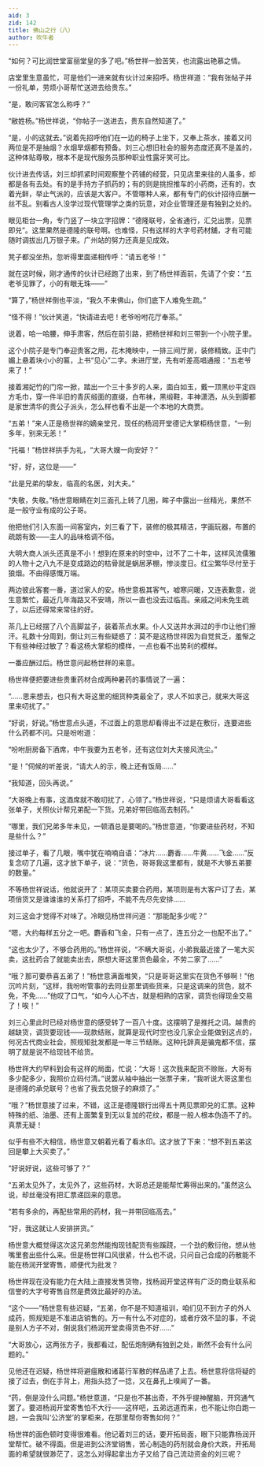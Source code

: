 ```yaml
---
aid: 3
zid: 142
title: 佛山之行（八）
author: 吹牛者
---
```


“如何？可比润世堂富丽堂皇的多了吧。”杨世祥一脸苦笑，也流露出艳慕之情。

店堂里生意虽忙，可是他们一进来就有伙计过来招呼。杨世祥道：“我有张帖子并一份礼单，劳烦小哥帮忙送进去给贵东。”

“是，敢问客官怎么称呼？”

“敝姓杨。”杨世祥说，“你帖子一送进去，贵东自然知道了。”

“是，小的这就去。”说着先招呼他们在一边的椅子上坐下，又奉上茶水，接着又问两位是不是抽烟？水烟旱烟都有预备。刘三心想旧社会的服务态度还真不是盖的，这种体贴尊敬，根本不是现代服务员那种职业性露牙笑可比。

伙计进去传话，刘三却抓紧时间观察整个药铺的经营，只见店里来往的人虽多，却都是各有去处。有的是手持方子抓药的；有的则是挑担推车的小药商，还有的，衣着光鲜，举止气派的，应该是大客户。不管哪种人来，都有专门的伙计招待应酬一丝不乱。别看古人没学过现代管理学之类的玩意，对企业管理还是有独到之处的。

眼见柜台一角，专门竖了一块立字招牌：“德隆联号，全省通行，汇兑出票，见票即兑”。这里果然是德隆的联号啊。也难怪，只有这样的大字号药材舖，才有可能随时调拔出几万银子来。广州站的努力还真是见成效。

凳子都没坐热，忽听得里面递相传呼：“请五老爷！”

就在这时候，刚才通传的伙计已经跑了出来，到了杨世祥面前，先请了个安：“五老爷见罪了，小的有眼无珠——”

“算了，”杨世祥倒也平淡，“我久不来佛山，你们底下人难免生疏。”

“怪不得！”伙计笑道，“快请进去吧！老爷吩咐花厅奉茶。”

说着，哈一哈腰，伸手肃客，然后在前引路，把杨世祥和刘三带到一个小院子里。

这个小院子是专门奉迎贵客之用，花木掩映中，一排三间厅房，装修精致。正中门媚上悬着块小小的匾，上书“见心”二字。未进厅堂，先有听差高唱通报：“五老爷来了！”

接着湘妃竹的门帘一掀，踏出一个三十多岁的人来，面白如玉，戴一顶黑纱平定四方毛巾，穿一件半旧的青灰缎面的直缀，白布袜，黑缎鞋，丰神潇洒，从头到脚都是家世清华的贵公子派头，怎么样也看不出是一个本地的大商贾。

“五弟！”来人正是杨世祥的嫡亲堂兄，现任的杨润开堂德记大掌柜杨世意，“一别多年，别来无恙！”

“托福！”杨世祥拱手为礼，“大哥大嫂一向安好？”

“好，好，这位是——”

“此是兄弟的挚友，临高的名医，刘大夫。”

“失敬，失敬。”杨世意眼睛在刘三面孔上转了几圈，眸子中露出一丝精光，果然不是一般守业有成的公子哥。

他把他们引入东面一间客室内，刘三看了下，装修的极其精洁，字画玩器，布置的疏朗有致——主人的品味格调不俗。

大明大商人派头还真是不小！想到在原来的时空中，过不了二十年，这样风流儒雅的人物十之八九不是变成路边的枯骨就是蜗居茅棚，惨淡度日。红尘繁华尽付至于狼烟。不由得感慨万端。

两边彼此客套一番，道过家人的安。杨世意极其客气，嘘寒问暖，又连表歉意，说生意繁忙，最近几年海路又不安靖，所以一直也没去过临高。亲戚之间未免生疏了，以后还得常来常往的好。

茶几上已经摆了八个高脚盆子，装着茶点水果。仆人又送井水湃过的手巾让他们擦汗。礼数十分周到，倒让刘三有些疑惑了：莫不是这杨世祥因为自觉贫乏，羞惭之下有些神经过敏了？看这杨大掌柜的模样，一点也看不出势利的模样。

一番应酬过后。杨世意问起杨世祥的来意。

杨世祥便把要进些贵重药材合成两种暑药的事情说了一遍：

“……思来想去，也只有大哥这里的细货种类最全了，求人不如求己，就来大哥这里来叨扰了。”

“好说，好说。”杨世意点头道，不过面上的意思却看得出不过是在敷衍，连要进些什么药都不问。只是吩咐道：

“吩咐厨房备下酒席，中午我要为五老爷，还有这位刘大夫接风洗尘。”

“是！”伺候的听差说，“请大人的示，晚上还有饭局……”

“我知道，回头再说。”

“大哥晚上有事，这酒席就不敢叨扰了，心领了。”杨世祥说，“只是烦请大哥看看这张单子，关照伙计帮兄弟配一下货。兄弟好带回临高去制药。”

“哪里，我们兄弟多年未见，一顿酒总是要喝的。”杨世意道，“你要进些药材，不知是些什么？”

接过单子，看了几眼，嘴中犹在喃喃自语：“冰片……麝香……牛黄……飞金……”反复念叨了几遍，这才放下单子，说：“货色，哥哥我这里都有，就是不大够五弟要的数量。”

不等杨世祥说话，他就说开了：某项买卖要合药用，某项则是有大客户订了去，某项俏货又是谁谁谁的关系打了招呼，不能不先尽先安排……

刘三这会才觉得不对味了。冷眼见杨世祥问道：“那能配多少呢？”

“嗯，大约每样五分之一吧。麝香和飞金，只有一点了，连五分之一也配不出了。”

“这也太少了，不够合药用的。”杨世祥说，“不瞒大哥说，小弟我最近接了一笔大买卖，这批药合了就能卖出去，原想大哥这里货色最全，不劳二家了……”

“哦？那可要恭喜五弟了！”杨世意满面堆笑，“只是哥哥这里实在货色不够啊！”他沉吟片刻，“这样，我吩咐管事的去同业那里调些货来，只是这调来的货色，就不免，不免……”他叹了口气，“如今人心不古，就是相熟的店家，调货也得现金交易了！唉！”

刘三心里此时已经对杨世意的感受转了一百八十度。这摆明了是推托之词。越贵的越缺货，调货要现钱——现款结账，就算是现代时空也没几家企业能做到这点的，何况古代商业社会，照规矩批发都是一年三节结账。这种托辞真是骗鬼都不信，摆明了就是说不给现钱不给货。

杨世祥大约早料到会有这样的局面，忙说：“大哥！这次我来配货不赊账，大哥有多少配多少，我照价立码付清。”说罢从袖中抽出一张票子来，“我听说大哥这里也是德隆的承兑联号？也省了我去兑银子的麻烦了。”

“哦？”杨世意接了过来，不错，这正是德隆银行出得五十两见票即兑的汇票。这种特殊的纸、油墨、还有上面繁复到无以复加的花纹，都是一般人根本伪造不了的。真票无疑！

似乎有些不大相信，杨世意又朝着光看了看水印。这才放了下来：“想不到五弟这回是攀上大买卖了。”

“好说好说，这些可够了？”

“五弟太见外了，太见外了，这些药材，大哥总还是能帮忙筹得出来的。”虽然这么说，却丝毫没有把汇票递回来的意思。

“若有多余的，再配些常用的药材，我一并带回临高去。”

“好，我这就让人安排拼货。”

杨世意大概觉得这次这兄弟忽然能掏现钱配货有些蹊跷，一个劲的敷衍他，想从他嘴里套出些什么来。但是杨世祥口风很紧，什么也不说，只问自己合成的药散能不能在杨润开堂寄售，顺便代为批发？

杨世祥现在没有能力在大陆上直接发售货物，找杨润开堂这样有广泛的商业联系和信誉的大字号寄售自然是费效比最好的办法。

“这个——”杨世意有些迟疑，“五弟，你不是不知道祖训，咱们见不到方子的外人成药，照规矩是不准进店销售的。万一有什么不对症的，或者疗效不显的事，不说是别人方子不对，倒说我们杨润开堂卖得货色不好……”

“大哥放心，这两张方子，我都看过，配伍炮制确有独到之处，断然不会有什么问题的。”

见他还在迟疑，杨世祥将避瘟散和诸葛行军散的样品递了上去。杨世意将信将疑的接了过去，倒在手背上，用指头捻了一捻，又在鼻孔上嗅闻了一番。

“药，倒是没什么问题。”杨世意道，“只是也不甚出奇，不外乎提神醒脑，开窍通气罢了。要进杨润开堂寄售怕不大行——这样吧，五弟远道而来，也不能让你白跑一趟，一会我叫‘公济堂’的掌柜来，在那里帮你寄售如何？”

杨世祥的面色顿时变得很难看。他记着刘三的话，要开拓局面，眼下只能靠杨润开堂帮忙。破不得面。但是进到公济堂销售，苦心制造的药剂就会身价大跌，开拓局面的希望就很渺茫了，这怎么对得起拿出方子又给了自己流动资金的刘三呢？
